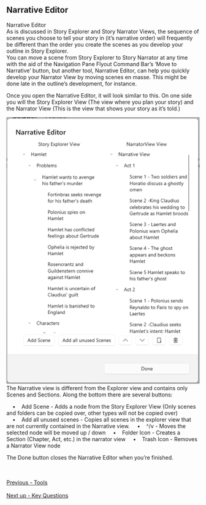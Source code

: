 ## Narrative Editor ##
Narrative Editor <br/>
As is discussed in Story Explorer and Story Narrator Views, the sequence of scenes you choose to tell your story in (it’s narrative order) will frequently be different than the order you create the scenes as you develop your outline in Story Explorer. <br/>
You can move a scene from Story Explorer to Story Narrator at any time with the aid of the Navigation Pane Flyout Command Bar’s ‘Move to Narrative’ button, but another tool, Narrative Editor, can help you quickly develop your Narrator View by moving scenes en masse. This might be done late in the outline’s development, for instance. <br/>

Once you open the Narrative Editor, it will look similar to this. On one side you will the Story Explorer View (The view where you plan your story) and the Narrator View (This is the view that shows your story as it’s told.)  <br/>

![](NarrativeEditors.png)
The Narrative view is different from the Explorer view and contains only Scenes and Sections. Along the bottom there are several buttons: <br/>

&nbsp;&nbsp;&nbsp;&nbsp;•&nbsp;&nbsp;&nbsp;&nbsp;Add Scene - Adds a node from the Story Explorer View (Only scenes and folders can be copied over, other types will not be copied over)
&nbsp;&nbsp;&nbsp;&nbsp;•&nbsp;&nbsp;&nbsp;&nbsp;Add all unused scenes  - Copies all scenes in the explorer view that are not currently contained in the Narrative view.
&nbsp;&nbsp;&nbsp;&nbsp;•&nbsp;&nbsp;&nbsp;&nbsp;^/v - Moves the selected node will be moved up / down 
&nbsp;&nbsp;&nbsp;&nbsp;•&nbsp;&nbsp;&nbsp;&nbsp;Folder Icon - Creates a Section (Chapter, Act, etc.) in the narrator view
&nbsp;&nbsp;&nbsp;&nbsp;•&nbsp;&nbsp;&nbsp;&nbsp;Trash Icon - Removes a Narrator View node

The Done button closes the Narrative Editor when you’re finished. <br/>

 <br/><br/>
[Previous - Tools](Tools.md) <br/><br/>
[Next up - Key Questions](Key_Questions.md)
